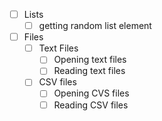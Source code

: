 - [ ] Lists
    - [ ] getting random list element
- [ ] Files
    - [ ] Text Files
      - [ ] Opening text files
      - [ ] Reading text files
    - [ ] CSV files
      - [ ] Opening CVS files
      - [ ] Reading CSV files